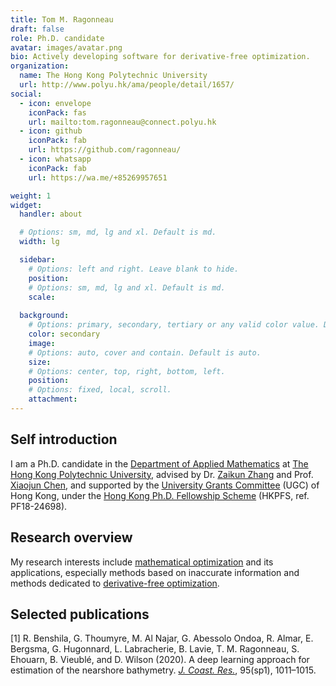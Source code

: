 ```yaml
---
title: Tom M. Ragonneau
draft: false
role: Ph.D. candidate
avatar: images/avatar.png
bio: Actively developing software for derivative-free optimization.
organization:
  name: The Hong Kong Polytechnic University
  url: http://www.polyu.hk/ama/people/detail/1657/
social:
  - icon: envelope
    iconPack: fas
    url: mailto:tom.ragonneau@connect.polyu.hk
  - icon: github
    iconPack: fab
    url: https://github.com/ragonneau/
  - icon: whatsapp
    iconPack: fab
    url: https://wa.me/+85269957651

weight: 1
widget:
  handler: about

  # Options: sm, md, lg and xl. Default is md.
  width: lg

  sidebar:
    # Options: left and right. Leave blank to hide.
    position:
    # Options: sm, md, lg and xl. Default is md.
    scale:
  
  background:
    # Options: primary, secondary, tertiary or any valid color value. Default is primary.
    color: secondary
    image:
    # Options: auto, cover and contain. Default is auto.
    size:
    # Options: center, top, right, bottom, left.
    position:
    # Options: fixed, local, scroll.
    attachment: 
---
```


## Self introduction

I am a Ph.D. candidate in the [Department of Applied Mathematics](https://www.polyu.edu.hk/ama/) at [The Hong Kong Polytechnic University](https://www.polyu.edu.hk/), advised by Dr. [Zaikun Zhang](https://zhangzk.net/) and Prof. [Xiaojun Chen](https://www.polyu.edu.hk/ama/staff/xjchen/ChenXJ.htm), and supported by the [University Grants Committee](https://www.ugc.edu.hk/) (UGC) of Hong Kong, under the [Hong Kong Ph.D. Fellowship Scheme](https://cerg1.ugc.edu.hk/hkpfs/) (HKPFS, ref. PF18-24698).

## Research overview

My research interests include [mathematical optimization](https://en.wikipedia.org/wiki/mathematical_optimization) and its applications, especially methods based on inaccurate information and methods dedicated to [derivative-free optimization](https://en.wikipedia.org/wiki/Derivative-free_optimization).

## Selected publications

[1] R. Benshila, G. Thoumyre, M. Al Najar, G. Abessolo Ondoa, R. Almar, E. Bergsma, G. Hugonnard, L. Labracherie, B. Lavie, T. M. Ragonneau, S. Ehouarn, B. Vieublé, and D. Wilson (2020). A deep learning approach for estimation of the nearshore bathymetry. [*J. Coast. Res.*](https://meridian.allenpress.com/jcr), 95(sp1), 1011&ndash;1015.
